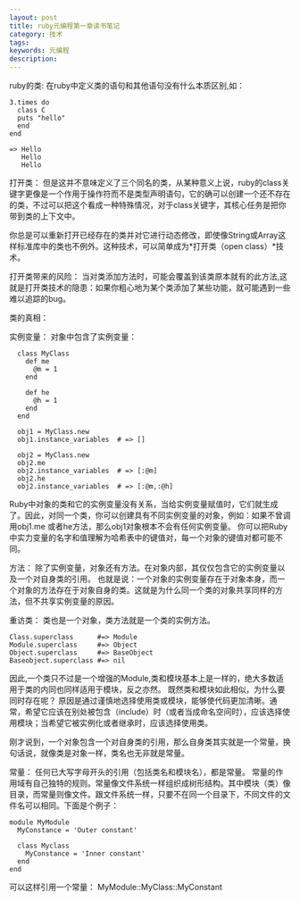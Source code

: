 ```yaml
---
layout: post
title: ruby元编程第一章读书笔记
category: 技术
tags: 
keywords: 元编程
description: 
---
```


ruby的类:
在ruby中定义类的语句和其他语句没有什么本质区别,如：

```
3.times do
  class C
  puts "hello"
  end
end

=> Hello
   Hello
   Hello
```

打开类：
但是这并不意味定义了三个同名的类，从某种意义上说，ruby的class关键字更像是一个作用于操作符而不是类型声明语句，它的确可以创建一个还不存在的类，不过可以把这个看成一种特殊情况，对于class关键字，其核心任务是把你带到类的上下文中。

你总是可以重新打开已经存在的类并对它进行动态修改，即使像String或Array这样标准库中的类也不例外。这种技术，可以简单成为*打开类（open class）*技术。

打开类带来的风险：
当对类添加方法时，可能会覆盖到该类原本就有的此方法,这就是打开类技术的隐患：如果你粗心地为某个类添加了某些功能，就可能遇到一些难以追踪的bug。


类的真相：
 
实例变量：
  对象中包含了实例变量：

```
  class MyClass
    def me
      @m = 1
    end
    
    def he
      @h = 1
    end
  end
 
  obj1 = MyClass.new
  obj1.instance_variables  # => []

  obj2 = MyClass.new
  obj2.me
  obj2.instance_variables  # => [:@m]
  obj2.he
  obj2.instance_variables  # => [:@m,:@h]
```

Ruby中对象的类和它的实例变量没有关系，当给实例变量赋值时，它们就生成了。因此，对同一个类，你可以创建具有不同实例变量的对象，例如：如果不曾调用obj1.me 或者he方法，那么obj1对象根本不会有任何实例变量。
你可以把Ruby中实力变量的名字和值理解为哈希表中的键值对，每一个对象的键值对都可能不同。


方法：
除了实例变量，对象还有方法。在对象内部，其仅仅包含它的实例变量以及一个对自身类的引用。
也就是说：一个对象的实例变量存在于对象本身，而一个对象的方法存在于对象自身的类。这就是为什么同一个类的对象共享同样的方法，但不共享实例变量的原因。

重访类：
类也是一个对象，类方法就是一个类的实例方法。

```
Class.superclass      #=> Module 
Module.superclass     #=> Object
Object.superclass     #=> BaseObject
Baseobject.superclass #=> nil 
```

因此,一个类只不过是一个增强的Module,类和模块基本上是一样的，绝大多数适用于类的内同也同样适用于模块，反之亦然。
既然类和模块如此相似，为什么要同时存在呢？
原因是通过谨慎地选择使用类或模块，能够使代码更加清晰。通常，希望它应该在别处被包含（include）时（或者当成命名空间时），应该选择使用模块；当希望它被实例化或者继承时，应该选择使用类。

刚才说到，一个对象包含一个对自身类的引用，那么自身类其实就是一个常量，换句话说，就像类是对象一样，类名也无非就是常量。

常量：
任何已大写字母开头的引用（包括类名和模块名），都是常量。
常量的作用域有自己独特的规则。常量像文件系统一样组织成树形结构。其中模块（类）像目录，而常量则像文件。跟文件系统一样，只要不在同一个目录下，不同文件的文件名可以相同。下面是个例子：

```
module MyModule
  MyConstance = 'Outer constant'

  class Myclass
    MyConstance = 'Inner constant'
  end
end
```

可以这样引用一个常量： MyModule::MyClass::MyConstant
